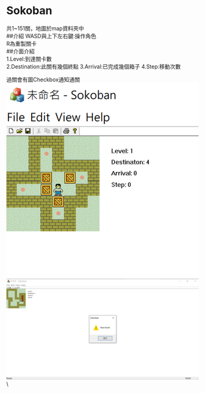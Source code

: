 # Sokoban
共1~151關，地圖於map資料夾中\
##介紹
WASD與上下左右鍵:操作角色\
R為重製關卡\
##介面介紹\
1.Level:到達關卡數\
2.Destination:此關有幾個終點
3.Arrival:已完成幾個箱子
4.Step:移動次數

過關會有圖Checkbox通知通關\
![](https://github.com/kiwikiwi710/Sokoban/blob/main/image/SOK1.png)\
![](https://github.com/kiwikiwi710/Sokoban/blob/main/image/SOK2.png)\
